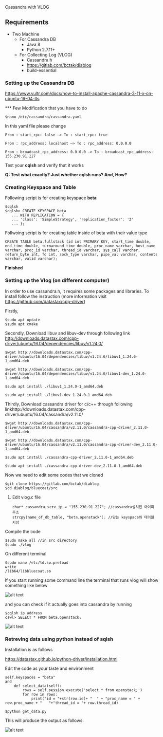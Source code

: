 Cassandra with VLOG



## Requirements

- Two Machine
  - For Cassandra DB
    - Java 8
    - Python 2.7.11+
  - For Collecting Log (VLOG)
    - Cassandra.h
    - https://gitlab.com/bctak/diablog
    - build-essential







### Setting up the Cassandra DB

https://www.vultr.com/docs/how-to-install-apache-cassandra-3-11-x-on-ubuntu-16-04-lts

*** Few Modification that you have to do

```
$nano /etc/cassandra/cassandra.yaml
```

In this yaml file please change

```
From : start_rpc: false —> To : start_rpc: true

From : rpc_address: localhost —> To : rpc_address: 0.0.0.0

From : broadcast_rpc_address: 0.0.0.0 —> To : broadcast_rpc_address: 155.230.91.227
```

Test your __cqlsh__ and verify that it works

**Q: Test what exactly? Just whether cqlsh runs? And, How?**





### Creating Keyspace and Table

Following script is for creating keyspace __beta__

```
$cqlsh
$cqlsh> CREATE KEYSPACE beta
   ... WITH REPLICATION = {
   ... 'class': 'SimpleStrategy', 'replication_factor': '2'
   ... };

```



Follwoing script is for creating table inside of beta with their value type

```
CREATE TABLE beta.fullstack (id int PRIMARY KEY, start_time double, end_time double, turnaround_time double, proc_name varchar, host_name varchar, proc_id varchar, thread_id varchar, sys_call varchar, return_byte int, fd int, sock_type varchar, pipe_val varchar, contents varchar, valid varchar);
```

__Finished__







### Setting up the Vlog (on different computer)

In order to use cassandra.h, it requires some packages and libraries. To install follow the instruction (more information visit https://github.com/datastax/cpp-driver)

Firstly,

```
$sudo apt update
$sudo apt cmake
```



Secondly, Download libuv and libuv-dev through following link http://downloads.datastax.com/cpp-driver/ubuntu/16.04/dependencies/libuv/v1.24.0/

```
$wget http://downloads.datastax.com/cpp-driver/ubuntu/16.04/dependencies/libuv/v1.24.0/libuv1_1.24.0-1_amd64.deb

$wget http://downloads.datastax.com/cpp-driver/ubuntu/16.04/dependencies/libuv/v1.24.0/libuv1-dev_1.24.0-1_amd64.deb

$sudo apt install ./libuv1_1.24.0-1_amd64.deb

$sudo apt install ./libuv1-dev_1.24.0-1_amd64.deb
```





Thirdly, Download cassandra driver for c/c++ through following linkhttp://downloads.datastax.com/cpp-driver/ubuntu/16.04/cassandra/v2.11.0/

```
$wget http://downloads.datastax.com/cpp-driver/ubuntu/16.04/cassandra/v2.11.0/cassandra-cpp-driver_2.11.0-1_amd64.deb

$wget http://downloads.datastax.com/cpp-driver/ubuntu/16.04/cassandra/v2.11.0/cassandra-cpp-driver-dev_2.11.0-1_amd64.deb

$sudo apt install ./cassandra-cpp-driver_2.11.0-1_amd64.deb

$sudo apt install ./cassandra-cpp-driver-dev_2.11.0-1_amd64.deb
```



Now we need to edit some codes that we cloned

```
$git clone https://gitlab.com/bctak/diablog
$cd diablog/bluecoat/src
```

1. Edit vlog.c file

   ```
   char* cassandra_serv_ip = "155.230.91.227"; //cassandra설치된 아이피 주소
   strcpy(name_of_db_table, "beta.openstack"); //맞는 keyspace와 테이블 지정
   ```



Compile the code

```
$sudo make all //in src directory
$sudo ./vlog
```

On different terminal

```
$sudo nano /etc/ld.so.preload
write
/lib64/libbluecoat.so
```

If you start running some command line the terminal that runs vlog will show something like below

![alt text](https://i.imgur.com/FU9HniF.png)



and you can check if it actually goes into cassandra by running

```
$cqlsh ip_address
cswl> SELECT * FROM beta.openstack;
```

![alt text](https://i.imgur.com/2oUWOz8.png)





### Retreving data using python instead of sqlsh

Installation is as follows

https://datastax.github.io/python-driver/installation.html



Edit the code as your taste and environment

```
self.keyspaces = "beta"
and
	def select_data(self):
		rows = self.session.execute('select * from openstack;')
		for row in rows:
			print("id = "+str(row.id)+ "  " + "proc_name = " + row.proc_name + "   "+"thread_id = "+ row.thread_id)
```

```
$python get_data.py
```

This will produce the output as follows.

![alt text](https://i.imgur.com/hymyZ7J.png)
